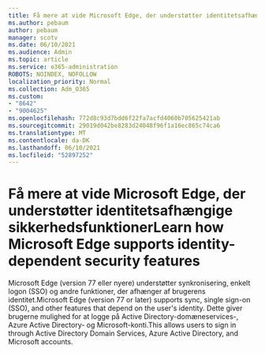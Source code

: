 ```yaml
---
title: Få mere at vide Microsoft Edge, der understøtter identitetsafhængige sikkerhedsfunktioner
ms.author: pebaum
author: pebaum
manager: scotv
ms.date: 06/10/2021
ms.audience: Admin
ms.topic: article
ms.service: o365-administration
ROBOTS: NOINDEX, NOFOLLOW
localization_priority: Normal
ms.collection: Adm_O365
ms.custom:
- "8642"
- "9004625"
ms.openlocfilehash: 772d8c93d7bdd6f22fa7acfd4060b705625421ab
ms.sourcegitcommit: 29019d042be8283d24048f96f1a16ec865c74ca6
ms.translationtype: MT
ms.contentlocale: da-DK
ms.lasthandoff: 06/10/2021
ms.locfileid: "52897252"
---
```

# <a name="learn-how-microsoft-edge-supports-identity-dependent-security-features"></a><span data-ttu-id="b3253-102">Få mere at vide Microsoft Edge, der understøtter identitetsafhængige sikkerhedsfunktioner</span><span class="sxs-lookup"><span data-stu-id="b3253-102">Learn how Microsoft Edge supports identity-dependent security features</span></span>

<span data-ttu-id="b3253-103">Microsoft Edge (version 77 eller nyere) understøtter synkronisering, enkelt logon (SSO) og andre funktioner, der afhænger af brugerens identitet.</span><span class="sxs-lookup"><span data-stu-id="b3253-103">Microsoft Edge (version 77 or later) supports sync, single sign-on (SSO), and other features that depend on the user's identity.</span></span> <span data-ttu-id="b3253-104">Dette giver brugerne mulighed for at logge på Active Directory-domæneservices-, Azure Active Directory- og Microsoft-konti.</span><span class="sxs-lookup"><span data-stu-id="b3253-104">This allows users to sign in through Active Directory Domain Services, Azure Active Directory, and Microsoft accounts.</span></span>
